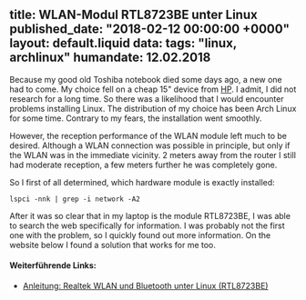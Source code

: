 title: WLAN-Modul RTL8723BE unter Linux
published_date: "2018-02-12 00:00:00 +0000"
layout: default.liquid
data:
  tags: "linux, archlinux"
  humandate: 12.02.2018
---
Because my good old Toshiba notebook died some days ago, a new one had to come. My choice fell on a cheap 15" device from [HP](https://www.notebooksbilliger.de/hp+15+ay107ng+notebook/). I admit, I did not research for a long time. So there was a likelihood that I would encounter problems installing Linux. The distribution of my choice has been Arch Linux for some time. Contrary to my fears, the installation went smoothly.

However, the reception performance of the WLAN module left much to be desired. Although a WLAN connection was possible in principle, but only if the WLAN was in the immediate vicinity. 2 meters away from the router I still had moderate reception, a few meters further he was completely gone.

So I first of all determined, which hardware module is exactly installed:
```
lspci -nnk | grep -i network -A2
```

After it was so clear that in my laptop is the module RTL8723BE, I was able to search the web specifically for information. I was probably not the first one with the problem, so I quickly found out more information. On the website below I found a solution that works for me too.

#### Weiterführende Links:
* [Anleitung: Realtek WLAN und Bluetooth unter Linux (RTL8723BE)](https://www.au-ja.de/guide-realtek-wlan+bluetooth-unter-linux-%28rtl8723be%29-1.phtml)
